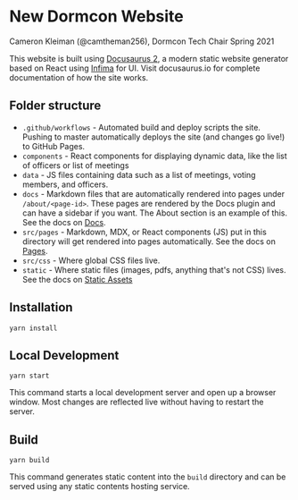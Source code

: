 # New Dormcon Website

Cameron Kleiman (@camtheman256), Dormcon Tech Chair Spring 2021

This website is built using [Docusaurus 2](https://docusaurus.io/), a modern static website generator based on React using [Infima](https://infima.dev) for UI. Visit docusaurus.io for complete documentation of how the site works.

## Folder structure

- `.github/workflows` - Automated build and deploy scripts the site. Pushing to master automatically deploys the site (and changes go live!) to GitHub Pages.
- `components` - React components for displaying dynamic data, like the list of officers or list of meetings
- `data` - JS files containing data such as a list of meetings, voting members, and officers.
- `docs` - Markdown files that are automatically rendered into pages under `/about/<page-id>`. These pages are rendered by the Docs plugin and can have a sidebar if you want. The About section is an example of this. See the docs on [Docs](https://docusaurus.io/docs/docs-introduction).
- `src/pages` - Markdown, MDX, or React components (JS) put in this directory will get rendered into pages automatically. See the docs on [Pages](https://docusaurus.io/docs/creating-pages).
- `src/css` - Where global CSS files live.
- `static` - Where static files (images, pdfs, anything that's not CSS) lives. See the docs on [Static Assets](https://docusaurus.io/docs/static-assets)

## Installation

```console
yarn install
```

## Local Development

```console
yarn start
```

This command starts a local development server and open up a browser window. Most changes are reflected live without having to restart the server.

## Build

```console
yarn build
```

This command generates static content into the `build` directory and can be served using any static contents hosting service.